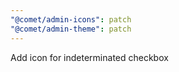 ```yaml
---
"@comet/admin-icons": patch
"@comet/admin-theme": patch
---
```


Add icon for indeterminated checkbox
